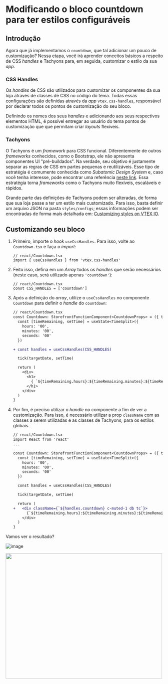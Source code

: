 # Modificando o bloco countdown para ter estilos configuráveis

## Introdução

Agora que já implementamos o `countdown`, que tal adicionar um pouco de customização? Nessa etapa, você irá aprender conceitos básicos a respeito de CSS _handles_ e Tachyons para, em seguida, customizar o estilo da sua _app_.

### CSS Handles

Os _handles_ de CSS são utilizados para customizar os componentes da sua loja através de classes de CSS no código do tema. Todas essas configurações são definidas através da _app_ `vtex.css-handles`, responsável por declarar todos os pontos de customização do seu bloco.

Definindo os nomes dos seus _handles_ e adicionando aos seus respectivos elementos HTML, é possível entregar ao usuário do tema pontos de customização que que permitam criar _layouts_ flexíveis.

### Tachyons

O Tachyons é um _framework_ para CSS funcional. Diferentemente de outros _frameworks_ conhecidos, como o Bootstrap, ele não apresenta componentes UI "pré-buildados". Na verdade, seu objetivo é justamente separar as regras de CSS em partes pequenas e reutilizáveis. Esse tipo de estratégia é comumente conhecida como _Subatomic Design System_ e, caso você tenha interesse, pode encontrar uma referência [neste link](https://daneden.me/2018/01/05/subatomic-design-systems/). Essa estratégia torna _frameworks_ como o Tachyons muito flexíveis, escaláveis e rápidos.

Grande parte das definições de Tachyons podem ser alteradas, de forma que sua loja passe a ter um estilo mais customizado. Para isso, basta definir um arquivo JSON na pasta `styles/configs`; essas informações podem ser encontradas de forma mais detalhada em: [Customizing styles on VTEX IO](https://developers.vtex.com/docs/vtex-io-documentation-5-customizingstyles).

## Customizando seu bloco

1. Primeiro, importe o _hook_ `useCssHandles`. Para isso, volte ao `Countdown.tsx` e faça o _import_:

   ```tsx
   // react/Countdown.tsx
   import { useCssHandles } from 'vtex.css-handles'
   ```

2. Feito isso, defina em um _Array_ todos os _handles_ que serão necessários (neste caso, será utilizado apenas `'countdown'`):

   ```tsx
   // react/Countdown.tsx
   const CSS_HANDLES = ['countdown']
   ```

3. Após a definição do _array_, utilize o `useCssHandles` no componente `Countdown` para definir o _handle_ do `countdown`:

   ```diff
   // react/Countdown.tsx
   const Countdown: StorefrontFunctionComponent<CountdownProps> = ({ targetDate = DEFAULT_TARGET_DATE }) => {
     const [timeRemaining, setTime] = useState<TimeSplit>({
       hours: '00',
       minutes: '00',
       seconds: '00'
     })

   + const handles = useCssHandles(CSS_HANDLES)

     tick(targetDate, setTime)

     return (
       <div>
         <h1>
           { `${timeRemaining.hours}:${timeRemaining.minutes}:${timeRemaining.seconds}` }
         </h1>
       </div>
     )
   }
   ```

4. Por fim, é preciso utilizar o _handle_ no componente a fim de ver a customização. Para isso, é necessário utilizar a prop `className` com as classes a serem utilizadas e as classes de Tachyons, para os estilos globais.

   ```diff
   // react/Countdown.tsx
   import React from 'react'
   ...

   const Countdown: StorefrontFunctionComponent<CountdownProps> = ({ targetDate = DEFAULT_TARGET_DATE }) => {
     const [timeRemaining, setTime] = useState<TimeSplit>({
       hours: '00',
       minutes: '00',
       seconds: '00'
     })

     const handles = useCssHandles(CSS_HANDLES)

     tick(targetDate, setTime)

     return (
   +   <div className={`${handles.countdown} c-muted-1 db tc`}>
         {`${timeRemaining.hours}:${timeRemaining.minutes}:${timeRemaining.seconds}`}
       </div>
     )
   }
   ```

Vamos ver o resultado?

![image](https://user-images.githubusercontent.com/19495917/75475280-457cab80-5977-11ea-938e-d3c2b532e891.png)

<img src="https://user-images.githubusercontent.com/19495917/75475388-7a88fe00-5977-11ea-9d35-c13482f1e61c.gif" width="500" height="400"/>
